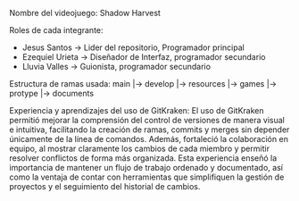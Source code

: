 Nombre del videojuego: Shadow Harvest

Roles de cada integrante:
- Jesus Santos -> Lider del repositorio, Programador principal
- Ezequiel Urieta -> Diseñador de Interfaz, programador secundario
- Lluvia Valles -> Guionista, programador secundario

Estructura de ramas usada:
main
    |-> develop
            |-> resources
            |-> games
            |-> protype
            |-> documents

Experiencia y aprendizajes del uso de GitKraken:
El uso de GitKraken permitió mejorar la comprensión del control de versiones de manera visual e intuitiva, facilitando la creación de ramas, commits y merges sin depender únicamente de la línea de comandos. Además, fortaleció la colaboración en equipo, al mostrar claramente los cambios de cada miembro y permitir resolver conflictos de forma más organizada. Esta experiencia enseñó la importancia de mantener un flujo de trabajo ordenado y documentado, así como la ventaja de contar con herramientas que simplifiquen la gestión de proyectos y el seguimiento del historial de cambios.